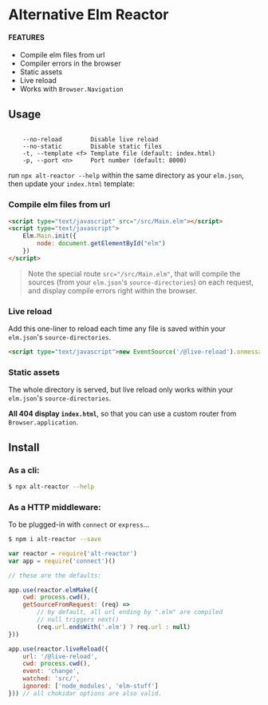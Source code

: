 # Alternative Elm Reactor

#### FEATURES
- Compile elm files from url
- Compiler errors in the browser
- Static assets
- Live reload
- Works with `Browser.Navigation`

## Usage

```$ npx alt-reactor --help

    --no-reload        Disable live reload
    --no-static        Disable static files
    -t, --template <f> Template file (default: index.html)
    -p, --port <n>     Port number (default: 8000)

```

run `npx alt-reactor --help` within the same directory as your `elm.json`, then update your `index.html` template:

### Compile elm files from url

```html
<script type="text/javascript" src="/src/Main.elm"></script>
<script type="text/javascript">
	Elm.Main.init({
        node: document.getElementById("elm")
	})
</script>
```

> Note the special route `src="/src/Main.elm"`, that will compile the sources (from your `elm.json`'s `source-directories`) on each request, and display compile errors right within the browser.

### Live reload

Add this one-liner to reload each time any file is saved within your `elm.json`'s `source-directories`.

```html
<script type="text/javascript">new EventSource('/@live-reload').onmessage = function(event, path){ location.reload() }</script>
```

### Static assets

The whole directory is served, but live reload only works within your `elm.json`'s `source-directories`. 

**All 404 display `index.html`**, so that you can use a custom router from `Browser.application`.

## Install

### As a cli:

```bash
$ npx alt-reactor --help
```

### As a HTTP middleware:

To be plugged-in with `connect` or `express`...

```bash
$ npm i alt-reactor --save
```

```js
var reactor = require('alt-reactor')
var app = require('connect')()

// these are the defaults:

app.use(reactor.elmMake({
    cwd: process.cwd(),
    getSourceFromRequest: (req) =>
        // by default, all url ending by ".elm" are compiled
        // null triggers next()
        (req.url.endsWith('.elm') ? req.url : null)
}))

app.use(reactor.liveReload({
    url: '/@live-reload',
    cwd: process.cwd(),
    event: 'change',
    watched: 'src/',
    ignored: ['node_modules', 'elm-stuff']
})) // all chokidar options are also valid.
```
